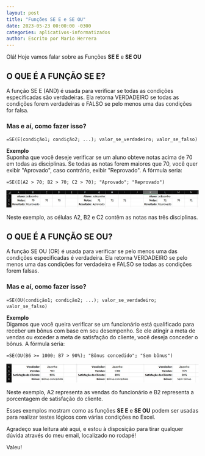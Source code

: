 ```yaml
---
layout: post
title: "Funções SE E e SE OU"
date: 2023-05-23 00:00:00 -0300
categories: aplicativos-informatizados
author: Escrito por Mario Herrera
---
```

 
Olá! Hoje vamos falar sobre as Funções **SE E** e **SE OU**

## O QUE É A FUNÇÃO SE E?


A função SE E (AND) é usada para verificar se todas as condições especificadas são verdadeiras. Ela retorna VERDADEIRO se todas as condições forem verdadeiras e FALSO se pelo menos uma das condições for falsa.

### Mas e aí, como fazer isso?

```
=SE(E(condição1; condição2; ...); valor_se_verdadeiro; valor_se_falso)
```

**Exemplo**  
Suponha que você deseje verificar se um aluno obteve notas acima de 70 em todas as disciplinas. Se todas as notas forem maiores que 70, você quer exibir "Aprovado", caso contrário, exibir "Reprovado". A fórmula seria:

```
=SE(E(A2 > 70; B2 > 70; C2 > 70); "Aprovado"; "Reprovado")
```

![](https://github.com/mariopuebla17/blog/blob/main/_images/20230523/Screenshot_1.jpg?raw=true)

Neste exemplo, as células A2, B2 e C2 contêm as notas nas três disciplinas.

## O QUE É A FUNÇÃO SE OU?


A função SE OU (OR) é usada para verificar se pelo menos uma das condições especificadas é verdadeira. Ela retorna VERDADEIRO se pelo menos uma das condições for verdadeira e FALSO se todas as condições forem falsas.

### Mas e aí, como fazer isso?

```
=SE(OU(condição1; condição2; ...); valor_se_verdadeiro; valor_se_falso)
```

**Exemplo**  
Digamos que você queira verificar se um funcionário está qualificado para receber um bônus com base em seu desempenho. Se ele atingir a meta de vendas ou exceder a meta de satisfação do cliente, você deseja conceder o bônus. A fórmula seria:

```
=SE(OU(B6 >= 1000; B7 > 90%); "Bônus concedido"; "Sem bônus")
```

![](https://github.com/mariopuebla17/blog/blob/main/_images/20230523/Screenshot_2.jpg?raw=true)

Neste exemplo, A2 representa as vendas do funcionário e B2 representa a porcentagem de satisfação do cliente.

Esses exemplos mostram como as funções **SE E** e **SE OU** podem ser usadas para realizar testes lógicos com várias condições no Excel.


Agradeço sua leitura até aqui, e estou à disposição para tirar qualquer dúvida através do meu email, localizado no rodapé!

Valeu!